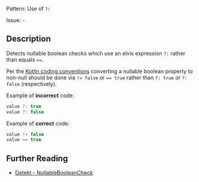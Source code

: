 Pattern: Use of `?:`

Issue: -

## Description

Detects nullable boolean checks which use an elvis expression `?:` rather than equals `==`.

Per the [Kotlin coding conventions](https://kotlinlang.org/docs/coding-conventions.html#nullable-boolean-values-in-conditions)
converting a nullable boolean property to non-null should be done via `!= false` or `== true`
rather than `?: true` or `?: false` (respectively).

Example of **incorrect** code:

```kotlin
value ?: true
value ?: false
```

Example of **correct** code:

```kotlin
value != false
value == true
```

## Further Reading

* [Detekt - NullableBooleanCheck](https://detekt.dev/style.html#nullablebooleancheck)